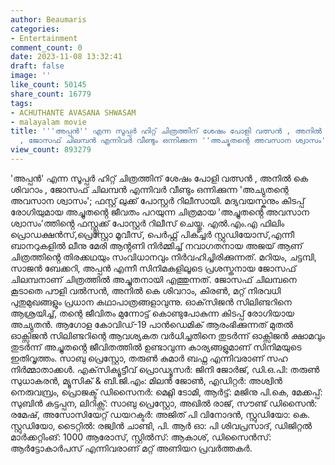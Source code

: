```yaml
---
author: Beaumaris
categories:
- Entertainment
comment_count: 0
date: 2023-11-08 13:32:41
draft: false
image: ''
like_count: 50145
share_count: 16779
tags:
- ACHUTHANTE AVASANA SHWASAM
- malayalam movie
title: '''അപ്പൻ'' എന്ന സൂപ്പർ ഹിറ്റ് ചിത്രത്തിന് ശേഷം പോളി വത്സൻ , അനിൽ കെ ശിവറാം
  , ജോസഫ് ചിലമ്പൻ എന്നിവർ വീണ്ടും ഒന്നിക്കുന്ന ''അച്യുതന്റെ അവസാന ശ്വാസം'''
view_count: 893279
---
```


'അപ്പൻ' എന്ന സൂപ്പർ ഹിറ്റ് ചിത്രത്തിന് ശേഷം പോളി വത്സൻ , അനിൽ കെ ശിവറാം , ജോസഫ് ചിലമ്പൻ എന്നിവർ വീണ്ടും ഒന്നിക്കുന്ന 'അച്യുതന്റെ അവസാന ശ്വാസം'; ഫസ്റ്റ് ലുക്ക് പോസ്റ്റർ റിലീസായി. മദ്യവയസ്കനും കിടപ്പ് രോഗിയുമായ അച്ചുതൻ്റെ ജീവതം പറയുന്ന ചിത്രമായ 'അച്ചുതൻ്റെ അവസാന ശ്വാസം'ത്തിൻ്റെ ഫസ്റ്റ്ലുക്ക് പോസ്റ്റർ റിലീസ് ചെയ്തു. എൽ.എം.എ ഫിലിം പ്രൊഡക്ഷൻസ്,പ്രെസ്റ്റോ മൂവീസ്, പെർഫ്റ്റ് പിക്ച്ചർ സ്റ്റുഡിയോസ്,എന്നീ ബാനറുകളിൽ ലീനു മേരി ആൻ്റണി നിർമ്മിച്ച് നവാഗതനായ അജയ് ആണ് ചിത്രത്തിൻ്റെ തിരക്കഥയും സംവിധാനവും നിർവഹിച്ചിരിക്കുന്നത്. മറിയം, ചട്ടമ്പി, സാജൻ ബേക്കറി, അപ്പൻ എന്നീ സിനിമകളിലൂടെ പ്രശസ്തനായ ജോസഫ് ചിലമ്പനാണ് ചിത്രത്തിൽ അച്ചുതനായി എത്തുന്നത്. ജോസഫ് ചിലമ്പനെ കൂടാതെ പൗളി വൽസൻ, അനിൽ കെ ശിവറാം, കിരൺ, മറ്റ് നിരവധി പുതുമുഖങ്ങളും പ്രധാന കഥാപാത്രങ്ങളാവുന്നു. ഓക്‌സിജൻ സിലിണ്ടറിനെ ആശ്രയിച്ച്, തന്റെ ജീവിതം മുന്നോട്ട് കൊണ്ടുപോകുന്ന കിടപ്പ് രോഗിയായ അച്യുതൻ. ആഗോള കോവിഡ്-19 പാൻഡെമിക് ആരംഭിക്കുന്നത് മുതൽ ഓക്സിജൻ സിലിണ്ടറിന്റെ ആവശ്യകത വർധിച്ചതിനെ തുടർന്ന് ഓക്സിജൻ ക്ഷാമവും തുടർന്ന് അച്ചുതൻ്റെ ജീവിതത്തിൽ ഉണ്ടാവുന്ന കാര്യങ്ങളുമാണ് സിനിമയുടെ ഇതിവൃത്തം. സാബു പ്രെസ്റ്റോ, തരുൺ കുമാർ ബഫ്ന എന്നിവരാണ് സഹ നിർമ്മാതാക്കൾ. എക്‌സിക്യൂട്ടീവ് പ്രൊഡ്യൂസർ: ജിനി ജോർജ്, ഡി.ഒ.പി: തരുൺ സുധാകരൻ, മ്യൂസിക് & ബി.ജി.എം: മിലൻ ജോൺ, എഡിറ്റർ: അശ്വിൻ നെരുവമ്പ്രം, പ്രൊജക്ട് ഡിസൈനർ: മെറ്റ്ലി ടോമി, ആർട്ട്: മജിനു പി.കെ, മേക്കപ്പ്: സുബിൻ കട്ടപ്പന, ലിറിക്സ്: സാബു പ്രെസ്റ്റോ, അഖിൽ രാജ്, സൗണ്ട് ഡിസൈൻ: രമേഷ്, അസോസിയേറ്റ് ഡയറക്ടർ: അജിത് പി വിനോദൻ, സ്റ്റുഡിയോ: കെ. സ്റ്റുഡിയോ, ടൈറ്റിൽ: രജ്വിൻ ചാണ്ടി, പി. ആർ ഓ: പി ശിവപ്രസാദ്, ഡിജിറ്റൽ മാർക്കറ്റിംങ്: 1000 ആരോസ്, സ്റ്റിൽസ്: ആകാശ്, ഡിസൈൻസ്: ആർട്ടോകാർപസ് എന്നിവരാണ് മറ്റ് അണിയറ പ്രവർത്തകർ.